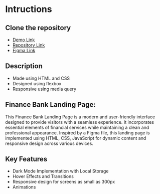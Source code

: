 
<h1>Intructions</h1>
<h2>Clone the repository</h2>
<ul>
  <li><a href="https://uifry.developers141.com/">Demo Link </a></li>
  <li><a href="https://github.com/Krishnarajkrish/uifry">Repository Link</a></li>
  <li><a href="https://www.figma.com/design/9lVwydrATgztBgs6WdRAho/App-Landing-Page-Finance-Bank-Money-(Community)?node-id=1-29&t=i2Ci5nRmZrobYHW3-0">Figma Link</a>  
 </li>
</ul>

<h2>Description</h2>
<ul>
  <li>Made using HTML and CSS</li>
  <li>Designed using flexbox</li>
  <li>Responsive using media query</li>
</ul>

<h2>Finance Bank Landing Page:</h2>
  <p>This Finance Bank Landing Page is a modern and user-friendly interface designed to provide visitors with a seamless experience. It incorporates essential elements of financial services while maintaining a clean and professional appearance. Inspired by a Figma file, this landing page is implemented using HTML, CSS, JavaScript for dynamic content and responsive design across various devices.</p>

<h2>Key Features</h2>
<ul>
  <li>Dark Mode Implementation with Local Storage</li>
  <li>Hover Effects and Transitions</li>
  <li>Responsive design for screens as small as 300px</li>
  <li>Animations</li>
</ul>

